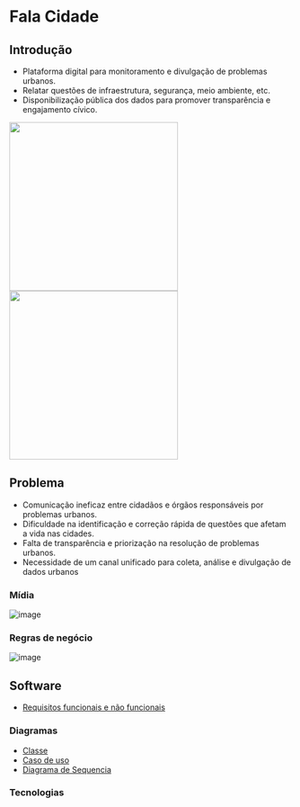 # Fala Cidade

## Introdução

- Plataforma digital para monitoramento e divulgação de problemas urbanos.
- Relatar questões de infraestrutura, segurança, meio ambiente, etc.
- Disponibilização pública dos dados para promover transparência e engajamento cívico.
<img height="300" src="https://github.com/user-attachments/assets/f1e32e4d-0f9d-499e-9db6-9888fa4dae6f" />      
<img height="300" src="https://github.com/user-attachments/assets/40afc8a8-09e5-47d3-80dd-5a2aefc760c8" />

## Problema

- Comunicação ineficaz entre cidadãos e órgãos responsáveis por problemas urbanos.
- Dificuldade na identificação e correção rápida de questões que afetam a vida nas cidades.
- Falta de transparência e priorização na resolução de problemas urbanos.
- Necessidade de um canal unificado para coleta, análise e divulgação de dados urbanos

### Mídia
![image](https://github.com/user-attachments/assets/67c88eab-de7f-4ff4-988a-3fba27fc0f91)

### Regras de negócio
![image](https://github.com/user-attachments/assets/3d3a65b9-8e92-4319-9bb8-7d7edfd11175)


## Software

- [Requisitos funcionais e não funcionais](./Requisitos.md)
### Diagramas
- [Classe](./DiagramaDeClasse.md) 
- [Caso de uso](./PreviewCasoDeUso.md) 
- [Diagrama de Sequencia](./DiagramaDeSequencia.md) 


### Tecnologias
